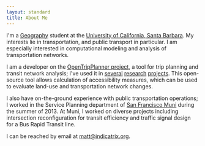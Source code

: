 ```yaml
---
layout: standard
title: About Me
---
```


I'm a [Geography](http://geog.ucsb.edu) student at the [University of California, Santa Barbara](http://www.ucsb.edu). My interests lie in transportation, and public transport in particular. I am especially interested in computational modeling and analysis of transportation networks.

I am a developer on the [OpenTripPlanner project](http://www.opentripplanner.org), a tool for trip planning and transit network analysis; I've used it in [several](/2013/06/20/microaccessibility-with-opentripplanner/) [research](/cgs2012/) [projects](http://www.indicatrix.org/2012/09/15/a-simple-model-of-automobile-travel-time/). This open-source tool allows calculation of accessibility measures, which can be used to evaluate land-use and transportation network changes.

I also have on-the-ground experience with public transportation operations; I worked in the Service Planning department of [San Francisco Muni](http://www.sfmta.com) during the summer of 2013. At Muni, I worked on diverse projects including intersection reconfiguration for transit efficiency and traffic signal design for a Bus Rapid Transit line.

I can be reached by email at [matt@indicatrix.org](mailto:matt@indicatrix.org).